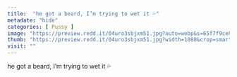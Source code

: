 ```yaml
---
title:  "he got a beard, I’m trying to wet it 💦"
metadate: "hide"
categories: [ Pussy ]
image: "https://preview.redd.it/04uro3sbjxm51.jpg?auto=webp&s=65f7f9ce81cf6ecc58b8ce21b8c720da90ea5700"
thumb: "https://preview.redd.it/04uro3sbjxm51.jpg?width=1080&crop=smart&auto=webp&s=ec536bf403f760af64e632f01e5f22c8b8aefc6a"
visit: ""
---
```

he got a beard, I’m trying to wet it 💦
